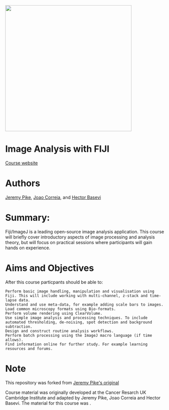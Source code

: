 ﻿<img src="https://rawgit.com/JeremyPike/image-analysis-with-fiji/master/COMPARE_logo.jpg" width="400">

# Image Analysis with FIJI

[Course website](https://COMPAREUoB.github.io/image-analysis-with-fiji/)

# Authors

[Jeremy Pike](https://www.birmingham.ac.uk/research/arc/rsg/staff/jeremy-pike.aspx), 
[Joao Correia](https://www.birmingham.ac.uk/university/colleges/mds/facilities/compare/advanced-imaging-facility/index.aspx), and 
[Hector Basevi](https://www.birmingham.ac.uk/university/colleges/mds/facilities/compare/index.aspx)


# Summary: 

Fiji/ImageJ is a leading open-source image analysis application. This course will briefly cover introductory aspects of image processing and analysis theory, but will focus on practical sessions where participants will gain hands on experience.

# Aims and Objectives

After this course particpants should be able to:

    Perform basic image handling, manipulation and visualisation using Fiji. This will include working with multi-channel, z-stack and time-lapse data.
    Understand and use meta-data, for example adding scale bars to images.
    Load common microscopy formats using Bio-formats.
    Perform volume rendering using ClearVolume.
    Use simple image analysis and processing techniques. To include automated thresholding, de-noising, spot detection and background subtraction.
    Design and construct routine analysis workflows.
    Perform batch processing using the ImageJ macro language (if time allows).
    Find information online for further study. For example learning resources and forums.

# Note

This repository was forked from [Jeremy Pike's original](https://github.com/JeremyPike/image-analysis-with-fiji) 

Course material was originally developed at the Cancer Resarch UK Cambridge Institute and adapted by Jeremy Pike, Joao Correia and Hector Basevi.
The material for this course was .
